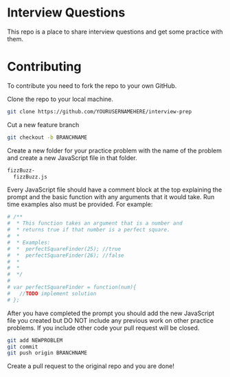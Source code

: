 # Interview Questions

This repo is a place to share interview questions and get some practice with them.


# Contributing

To contribute you need to fork the repo to your own GitHub.

Clone the repo to your local machine.

```sh
git clone https://github.com/YOURUSERNAMEHERE/interview-prep
```

Cut a new feature branch

```sh
git checkout -b BRANCHNAME
```

Create a new folder for your practice problem with the name of the problem
and create a new JavaScript file in that folder.

```sh
fizzBuzz-
  fizzBuzz.js
```

Every JavaScript file should have a comment block at the top explaining the prompt
and the basic function with any arguments that it would take.  Run time examples also
must be provided.  For example:

```sh
# /**
#  * This function takes an argument that is a number and
#  * returns true if that number is a perfect square.
#  *
#  * Examples:
#  *  perfectSquareFinder(25); //true
#  *  perfectSquareFinder(26); //false
#  *
#  *
#  */
#
# var perfectSquareFinder = function(num){
#   //TODO implement solution
# };
```
After you have completed the prompt you should add the new JavaScript file you
created but DO NOT include any previous work on other practice problems.  If you
include other code your pull request will be closed.

```sh
git add NEWPROBLEM
git commit
git push origin BRANCHNAME
```

Create a pull request to the original repo and you are done!
